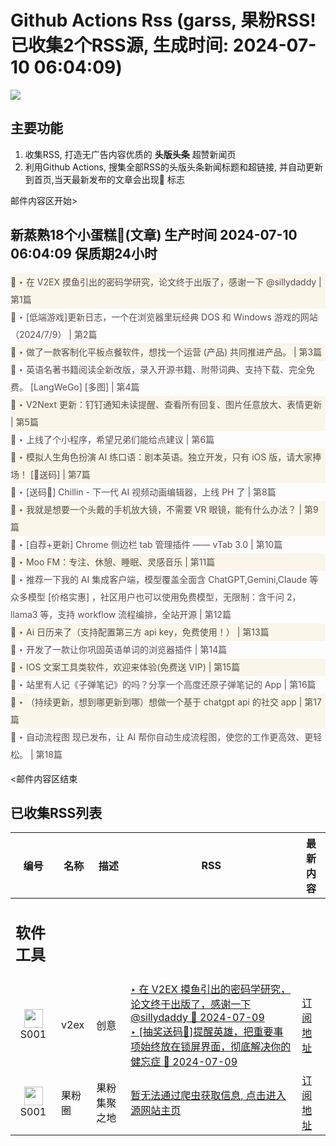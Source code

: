 # Github Actions Rss (garss, 果粉RSS! 已收集2个RSS源, 生成时间: 2024-07-10 06:04:09)

![](https://cdn.jsdelivr.net/gh/xinkeji/garss/_media/ga-rss.png)



## 主要功能
1. 收集RSS, 打造无广告内容优质的 **头版头条** 超赞新闻页
2. 利用Github Actions, 搜集全部RSS的头版头条新闻标题和超链接, 并自动更新到首页,当天最新发布的文章会出现🌈 标志

邮件内容区开始>
<h2>新蒸熟18个小蛋糕🍰(文章) 生产时间 2024-07-10 06:04:09 保质期24小时</h2>

<div style='line-height:3;background-color:#FAF6EA;' ><a href='https://www.v2ex.com/t/1055809#reply78' style="line-height:2;text-decoration:none;display:block;color:#584D49;">🌈 ‣ 在 V2EX 摸鱼引出的密码学研究，论文终于出版了，感谢一下 @sillydaddy | 第1篇</a></div><div style='line-height:3;' ><a href='https://www.v2ex.com/t/1055933#reply14' style="line-height:2;text-decoration:none;display:block;color:#584D49;">🌈 ‣ [低端游戏]更新日志，一个在浏览器里玩经典 DOS 和 Windows 游戏的网站（2024/7/9） | 第2篇</a></div><div style='line-height:3;background-color:#FAF6EA;' ><a href='https://www.v2ex.com/t/1056088#reply1' style="line-height:2;text-decoration:none;display:block;color:#584D49;">🌈 ‣ 做了一款客制化平板点餐软件，想找一个运营 (产品) 共同推进产品。 | 第3篇</a></div><div style='line-height:3;' ><a href='https://www.v2ex.com/t/1055944#reply8' style="line-height:2;text-decoration:none;display:block;color:#584D49;">🌈 ‣ 英语名著书籍阅读全新改版，录入开源书籍、附带词典、支持下载、完全免费。 [LangWeGo] [多图] | 第4篇</a></div><div style='line-height:3;background-color:#FAF6EA;' ><a href='https://www.v2ex.com/t/1055840#reply27' style="line-height:2;text-decoration:none;display:block;color:#584D49;">🌈 ‣ V2Next 更新：钉钉通知未读提醒、查看所有回复、图片任意放大、表情更新 | 第5篇</a></div><div style='line-height:3;' ><a href='https://www.v2ex.com/t/1055980#reply5' style="line-height:2;text-decoration:none;display:block;color:#584D49;">🌈 ‣ 上线了个小程序，希望兄弟们能给点建议 | 第6篇</a></div><div style='line-height:3;background-color:#FAF6EA;' ><a href='https://www.v2ex.com/t/1055989#reply1' style="line-height:2;text-decoration:none;display:block;color:#584D49;">🌈 ‣ 模拟人生角色扮演 AI 练口语：剧本英语。独立开发，只有 iOS 版，请大家捧场！ [🎁送码] | 第7篇</a></div><div style='line-height:3;' ><a href='https://www.v2ex.com/t/1055849#reply17' style="line-height:2;text-decoration:none;display:block;color:#584D49;">🌈 ‣ [送码🎁] Chillin - 下一代 AI 视频动画编辑器，上线 PH 了 | 第8篇</a></div><div style='line-height:3;background-color:#FAF6EA;' ><a href='https://www.v2ex.com/t/1056001#reply3' style="line-height:2;text-decoration:none;display:block;color:#584D49;">🌈 ‣ 我就是想要一个头戴的手机放大镜，不需要 VR 眼镜，能有什么办法？ | 第9篇</a></div><div style='line-height:3;' ><a href='https://www.v2ex.com/t/1055960#reply3' style="line-height:2;text-decoration:none;display:block;color:#584D49;">🌈 ‣ [自荐+更新] Chrome 侧边栏 tab 管理插件 —— vTab 3.0 | 第10篇</a></div><div style='line-height:3;background-color:#FAF6EA;' ><a href='https://www.v2ex.com/t/1055974#reply0' style="line-height:2;text-decoration:none;display:block;color:#584D49;">🌈 ‣ Moo FM：专注、休憩、睡眠、灵感音乐 | 第11篇</a></div><div style='line-height:3;' ><a href='https://www.v2ex.com/t/1055903#reply3' style="line-height:2;text-decoration:none;display:block;color:#584D49;">🌈 ‣ 推荐一下我的 AI 集成客户端，模型覆盖全面含 ChatGPT,Gemini,Claude 等众多模型 [价格实惠] ，社区用户也可以使用免费模型，无限制：含千问 2， llama3 等，支持 workflow 流程编排，全站开源 | 第12篇</a></div><div style='line-height:3;background-color:#FAF6EA;' ><a href='https://www.v2ex.com/t/1055875#reply12' style="line-height:2;text-decoration:none;display:block;color:#584D49;">🌈 ‣ Ai 日历来了（支持配置第三方 api key，免费使用！） | 第13篇</a></div><div style='line-height:3;' ><a href='https://www.v2ex.com/t/1055818#reply9' style="line-height:2;text-decoration:none;display:block;color:#584D49;">🌈 ‣ 开发了一款让你巩固英语单词的浏览器插件 | 第14篇</a></div><div style='line-height:3;background-color:#FAF6EA;' ><a href='https://www.v2ex.com/t/1055917#reply0' style="line-height:2;text-decoration:none;display:block;color:#584D49;">🌈 ‣ IOS 文案工具类软件，欢迎来体验(免费送 VIP) | 第15篇</a></div><div style='line-height:3;' ><a href='https://www.v2ex.com/t/1055828#reply6' style="line-height:2;text-decoration:none;display:block;color:#584D49;">🌈 ‣ 站里有人记《子弹笔记》的吗？分享一个高度还原子弹笔记的 App | 第16篇</a></div><div style='line-height:3;background-color:#FAF6EA;' ><a href='https://www.v2ex.com/t/1055822#reply5' style="line-height:2;text-decoration:none;display:block;color:#584D49;">🌈 ‣ （持续更新，想到哪更新到哪）想做一个基于 chatgpt api 的社交 app | 第17篇</a></div><div style='line-height:3;' ><a href='https://www.v2ex.com/t/1055803#reply3' style="line-height:2;text-decoration:none;display:block;color:#584D49;">🌈 ‣ 自动流程图 现已发布，让 AI 帮你自动生成流程图，使您的工作更高效、更轻松。 | 第18篇</a></div>

<邮件内容区结束

## 已收集RSS列表

| 编号 | 名称 | 描述 | RSS | 最新内容 |
| --- | --- | --- | --- | --- |
| <h2 id="软件工具">软件工具</h2> |  |   |  |  |
| <div id="S001" style="text-align: center;"><img src="https://cdn.jsdelivr.net/gh/zhaoolee/garss/_media/favicon/S001.png" width="30px" style="width:30px;height: auto;"/><br><span>S001</span></div> | v2ex | 创意 | [‣ 在 V2EX 摸鱼引出的密码学研究，论文终于出版了，感谢一下 @sillydaddy 🌈 2024-07-09](https://www.v2ex.com/t/1055809#reply78)<br/>[‣ \[抽奖送码🎁\]提醒英雄，把重要事项始终放在锁屏界面，彻底解决你的健忘症 🌈 2024-07-09](https://www.v2ex.com/t/1055571#reply170) | [订阅地址](https://www.v2ex.com/feed/tab/creative.xml) |
| <div id="S001" style="text-align: center;"><img src="https://cdn.jsdelivr.net/gh/zhaoolee/garss/_media/favicon/S001.png" width="30px" style="width:30px;height: auto;"/><br><span>S001</span></div> | 果粉圈 | 果粉集聚之地 | [暂无法通过爬虫获取信息, 点击进入源网站主页](https://g0f.cn) | [订阅地址](https://g0f.cn/rss.xml) |



